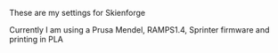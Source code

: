 These are my settings for Skienforge

Currently I am using a Prusa Mendel, RAMPS1.4, Sprinter firmware and printing in PLA
